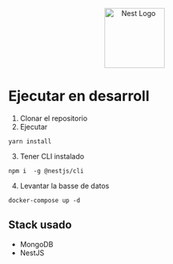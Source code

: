 <p align="center">
  <a href="http://nestjs.com/" target="blank"><img src="https://nestjs.com/img/logo-small.svg" width="120" alt="Nest Logo" /></a>
</p>

# Ejecutar en desarroll 

1. Clonar el repositorio 
2. Ejecutar 
```
yarn install
```
3. Tener CLI instalado 
```
npm i  -g @nestjs/cli
```

4. Levantar la basse de datos 
```
docker-compose up -d
```

## Stack usado
* MongoDB
* NestJS